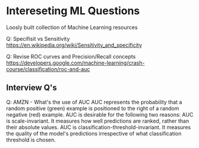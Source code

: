 # Intereseting ML Questions
Loosly built collection of Machine Learning resources 

Q: Specifisit vs Sensitivity 
https://en.wikipedia.org/wiki/Sensitivity_and_specificity

Q: Revise ROC curves and Precision/Recall concepts
https://developers.google.com/machine-learning/crash-course/classification/roc-and-auc



## Interview Q's
Q: AMZN - What's the use of AUC
AUC represents the probability that a random positive (green) example is positioned to the right of a random negative (red) example.
AUC is desirable for the following two reasons:
  AUC is scale-invariant. It measures how well predictions are ranked, rather than their absolute values.
  AUC is classification-threshold-invariant. It measures the quality of the model's predictions irrespective of what classification threshold is chosen.
